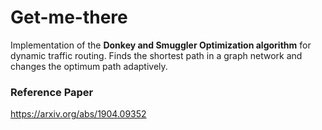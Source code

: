 # Get-me-there
Implementation of the __Donkey and Smuggler Optimization algorithm__ for dynamic traffic routing. Finds the shortest path in a graph network and changes the optimum path adaptively.
### Reference Paper
https://arxiv.org/abs/1904.09352
